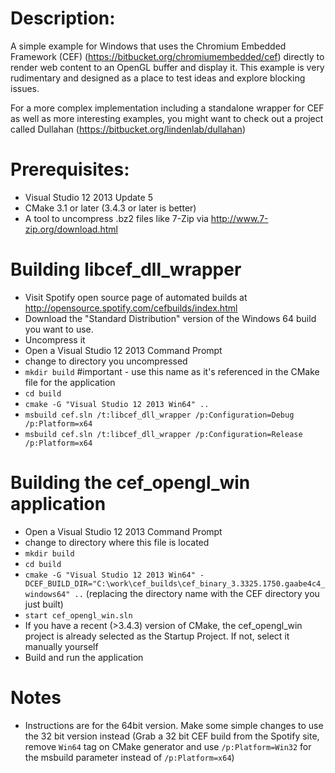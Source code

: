 Description:
============
A simple example for Windows that uses the Chromium Embedded Framework (CEF) (https://bitbucket.org/chromiumembedded/cef) directly to render web content to an OpenGL buffer and display it. This example is very rudimentary and designed as a place to test ideas and explore blocking issues.

For a more complex implementation including a standalone wrapper for CEF as well as more interesting examples, you might want to check out a project called Dullahan (https://bitbucket.org/lindenlab/dullahan)

Prerequisites:
==============
* Visual Studio 12 2013 Update 5
* CMake 3.1 or later (3.4.3 or later is better)
* A tool to uncompress .bz2 files like 7-Zip via http://www.7-zip.org/download.html

Building libcef_dll_wrapper
============================
* Visit Spotify open source page of automated builds at http://opensource.spotify.com/cefbuilds/index.html
* Download the "Standard Distribution" version of the Windows 64 build you want to use.
* Uncompress it
* Open a Visual Studio 12 2013 Command Prompt
* change to directory you uncompressed
* `mkdir build` #important - use this name as it's referenced in the CMake file for the application
* `cd build`
* `cmake -G "Visual Studio 12 2013 Win64" ..`
* `msbuild cef.sln /t:libcef_dll_wrapper /p:Configuration=Debug /p:Platform=x64`
* `msbuild cef.sln /t:libcef_dll_wrapper /p:Configuration=Release /p:Platform=x64`

Building the cef_opengl_win application
========================================
* Open a Visual Studio 12 2013 Command Prompt
* change to directory where this file is located
* `mkdir build`
* `cd build`
* `cmake -G "Visual Studio 12 2013 Win64" -DCEF_BUILD_DIR="C:\work\cef_builds\cef_binary_3.3325.1750.gaabe4c4_windows64" ..`
  (replacing the directory name with the CEF directory you just built)
* `start cef_opengl_win.sln`
* If you have a recent (>3.4.3) version of CMake, the cef_opengl_win project is already selected as the Startup Project. If not, select it manually yourself
* Build and run the application

Notes
=====
* Instructions are for the 64bit version. Make some simple changes to use the 32 bit version instead (Grab a 32 bit CEF build from the Spotify site, remove `Win64` tag on CMake generator and use `/p:Platform=Win32` for the msbuild parameter instead of `/p:Platform=x64`)

